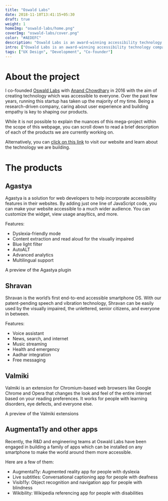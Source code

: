 ```yaml
---
title: "Oswald Labs"
date: 2018-11-10T13:41:15+05:30
draft: true
weight: 1
homeImg: "oswald-labs/home.png"
coverImg: "oswald-labs/cover.png"
color: "#AEDEFC"
description: "Oswald Labs is an award-winning accessibility technology company. With their inclusive product portfolio, they've impacted thousands of lives throughout the globe."
intro: ["Oswald Labs is an award-winning accessibility technology company. With their inclusive product portfolio, they've impacted thousands of lives throughout the globe."]
tags: ["UX Design", "Development", "Co-founder"]
---
```


# About the project

I co-founded [Oswald Labs](https://oswaldlabs.com) with [Anand Chowdhary](https://anandchowdhary.com) in 2016 with the aim of creating technology which was accessible to everyone.
Over the past few years, running this startup has taken up the majority of my time. Being a research-driven company, caring about user experience and building empathy is key to shaping our products. 

While it is not possible to explain the nuances of this mega-project within the scope of this webpage, you can scroll down to read a brief description of each of the products we are currently working on.

Alternatively, you can [click on this link](https://oswaldlabs.com) to visit our website and learn about the technology we are building.

# The products

## Agastya

Agastya is a solution for web developers to help incorporate accessibility features in their websites. By adding just one line of JavaScript code, you can make your website accessible to a much wider audience. You can customize the widget, view usage anayltics, and more.

Features:

- Dyslexia-friendly mode
- Content extraction and read aloud for the visually impaired
- Blue light filter
- AutoALT
- Advanced analytics
- Multilingual support

<div class="centered image-container large">
    <div class="row">
        <div class="img-col col-xs-12 col-md-12">
            <img src="/img/oswald-labs/1.png" alt="">
        </div>
        <div class="img-col col-xs-12 col-md-4">
            <img src="/img/oswald-labs/2.png" alt="">
        </div>
        <div class="img-col col-xs-12 col-md-4">
            <img src="/img/oswald-labs/3.png" alt="">
        </div>
        <div class="img-col col-xs-12 col-md-4">
            <img src="/img/oswald-labs/4.png" alt="">
        </div>
        <div class="img-col col-xs-12 col-md-4">
            <img src="/img/oswald-labs/5.png" alt="">
        </div>
        <div class="img-col col-xs-12 col-md-4">
            <img src="/img/oswald-labs/6.png" alt="">
        </div>
        <div class="img-col col-xs-12 col-md-4">
            <img src="/img/oswald-labs/7.png" alt="">
        </div>
    </div>
    <span class="image-caption">A preview of the Agastya plugin</span>
</div>

## Shravan

Shravan is the world’s first end-to-end accessible smartphone OS. With our patent-pending speech and vibration technology, Shravan can be easily used by the visually impaired, the unlettered, senior citizens, and everyone in between.

Features:

- Voice assistant
- News, search, and internet
- Music streaming
- Health and emergency
- Aadhar integration
- Free messaging

<!-- <div class="centered image-container">
    <div class="row">
        <div class="img-col col-xs-12 col-md-12">
            <img src="/img/oswald-labs/8.png" alt="">
        </div>
    </div>
    <span class="image-caption">The traditional recruitment cycle vs The Searchie recruitment cycle</span>
</div> -->

## Valmiki

Valmiki is an extension for Chromium-based web browsers like Google Chrome and Opera that changes the look and feel of the entire internet based on your reading preferences. It works for people with learning disorders, eye defects, and everyone else.

<div class="centered image-container large">
    <div class="row">
        <!-- <div class="img-col col-xs-12 col-md-12">
            <img src="/img/oswald-labs/9.png" alt="">
        </div> -->
        <div class="img-col col-xs-12 col-md-6">
            <img src="/img/oswald-labs/10.png" alt="">
        </div>
        <div class="img-col col-xs-12 col-md-6">
            <img src="/img/oswald-labs/11.png" alt="">
        </div>
        <div class="img-col col-xs-12 col-md-6">
            <img src="/img/oswald-labs/12.png" alt="">
        </div>
        <div class="img-col col-xs-12 col-md-6">
            <img src="/img/oswald-labs/13.png" alt="">
        </div>
    </div>
    <span class="image-caption">A preview of the Valmiki extensions</span>
</div>

## Augmenta11y and other apps

Recently, the R&D and engineering teams at Oswald Labs have been engaged in building a family of apps which can be installed on any smartphone to make the world around them more accessible.

Here are a few of them:

- Augmenta11y: Augmented reality app for people with dyslexia
- Live subtitles: Conversational captioning app for people with deafness
- Visib11y: Object recognition and navigation app for people with blindness
- Wikibility: Wikipedia referencing app for people with disabilities

